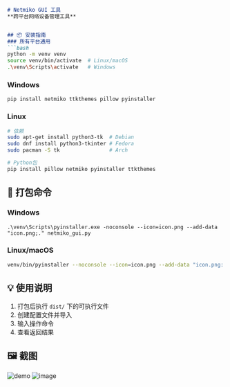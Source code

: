 ```markdown
# Netmiko GUI 工具  
**跨平台网络设备管理工具**  


## 📦 安装指南
### 所有平台通用
```bash
python -m venv venv
source venv/bin/activate  # Linux/macOS
.\venv\Scripts\activate   # Windows
```

### Windows
```batch
pip install netmiko ttkthemes pillow pyinstaller
```

### Linux
```bash
# 依赖
sudo apt-get install python3-tk  # Debian
sudo dnf install python3-tkinter # Fedora
sudo pacman -S tk                # Arch

# Python包
pip install pillow netmiko pyinstaller ttkthemes
```

## 🚀 打包命令
### Windows
```batch
.\venv\Scripts\pyinstaller.exe -noconsole --icon=icon.png --add-data "icon.png;." netmiko_gui.py
```

### Linux/macOS
```bash
venv/bin/pyinstaller --noconsole --icon=icon.png --add-data "icon.png:." --hidden-import=PIL._tkinter_finder netmiko_gui.py
```

## 💡 使用说明
1. 打包后执行 `dist/` 下的可执行文件
2. 创建配置文件并导入
3. 输入操作命令
4. 查看返回结果

## 🖼️ 截图
![demo](https://github.com/user-attachments/assets/e7120dec-37ff-4a76-9656-f6a8a01ed136)
![image](https://github.com/user-attachments/assets/bc010e00-e4e6-4786-8b12-c005fd84ab24)


